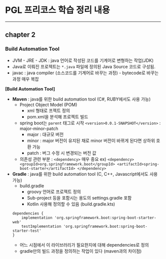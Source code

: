 # PGL 프리코스 학습 정리 내용

------

## chapter 2

### Build Automation Tool
- JVM - JRE - JDK : java 언어로 작성된 코드를 기계어로 변형하는 작업(JDK)
- Java로 이뤄진 프로젝트는 `*.java` 파일에 정의된 Java Source 코드로 구성됨.
- javac : java compiler (소스코드를 기계어로 바꾸는 과정) - bytecode로 바꾸는 과정 매우 복잡

**[Build Automation Tool]**
- **Maven** : java를 위한 build automation tool (C#, RUBY에서도 사용 가능)
    - Project Object Model (POM)
         - xml 형태로 프젝트 정의
         - pom.xml을 분석해 프로젝트 빌드
    - spring boot는 `parent` 태그로 시작
    `<version>0.0.1-SNAPSHOT</version>` : major-minor-patch
        - major : 대규모 버전
        - minor : major 버전이 유지된 채로 minor 버전이 바뀌게 된다면 상하위 호환 가능
        - patch : 버그 수정 시 변경되는 버전 값
    - 의존성 관련 부분 : `<dependency>` 매우 중요
        ex) ```
            <dependency>
                <groupId>org.springframework.boot</groupId>
                <artifactId>spring-boot-starter</artifactId>
            </dependency>
            ```
- **Gradle** : java를 위한 build automation tool (C, C++, Javascript에서도 사용 가능)
    - build.gradle
        - groovy 언어로 프로젝트 정의
        - Sub-project 등을 포함시는 용도의 settings.gradle 포함
        - Kotlin 사용해 정의할 수 있음 (build.gradle.kts)
    ```
    dependencies {
	    implementation 'org.springframework.boot:spring-boot-starter-web'
	    testImplementation 'org.springframework.boot:spring-boot-starter-test'
    }
    ```
    - 어느 시점에서 이 라이브러리가 필요한지에 대해 dependencies로 정의
    - gradle만의 빌드 과정을 정의하는 작업이 있다 (maven과의 차이점)